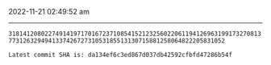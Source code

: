 2022-11-21 02:49:52 am

---

`3181412080227491419717016723710854152123256022061194126963199173270813773126329494133742672731053185513130715881258064822205831052`

`Latest commit SHA is: da134ef6c3ed867d037db42592cfbfd47286b54f `
